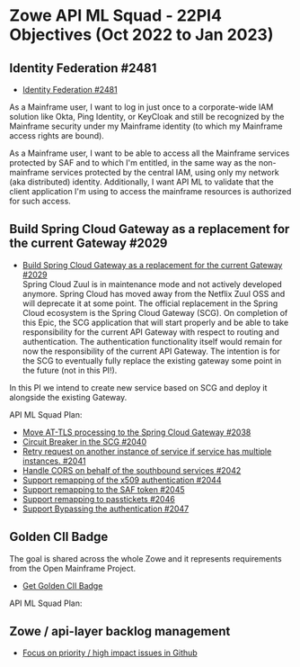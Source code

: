 # Zowe API ML Squad - 22PI4 Objectives (Oct 2022 to Jan 2023)

## Identity Federation #2481

* [Identity Federation #2481](https://github.com/zowe/api-layer/issues/2481)

As a Mainframe user, I want to log in just once to a corporate-wide IAM solution like Okta, Ping Identity, or KeyCloak and still be recognized by the Mainframe security under my Mainframe identity (to which my Mainframe access rights are bound).

As a Mainframe user, I want to be able to access all the Mainframe services protected by SAF and to which I'm entitled, in the same way as the non-mainframe services protected by the central IAM, using only my network (aka distributed) identity. Additionally, I want API ML to validate that the client application I'm using to access the mainframe resources is authorized for such access.

## Build Spring Cloud Gateway as a replacement for the current Gateway #2029

* [Build Spring Cloud Gateway as a replacement for the current Gateway #2029](https://github.com/zowe/api-layer/issues/2029)  
Spring Cloud Zuul is in maintenance mode and not actively developed anymore. Spring Cloud has moved away from the Netflix Zuul OSS and will deprecate it at some point. The official replacement in the Spring Cloud ecosystem is the Spring Cloud Gateway (SCG). On completion of this Epic, the SCG application that will start properly and be able to take responsibility for the current API Gateway with respect to routing and authentication. The authentication functionality itself would remain for now the responsibility of the current API Gateway. The intention is for the SCG to eventually fully replace the existing gateway some point in the future (not in this PI!).  

In this PI we intend to create new service based on SCG and deploy it alongside the existing Gateway. 

API ML Squad Plan:  
- [Move AT-TLS processing to the Spring Cloud Gateway #2038](https://github.com/zowe/api-layer/issues/2038)  
- [Circuit Breaker in the SCG #2040](https://github.com/zowe/api-layer/issues/2040)
- [Retry request on another instance of service if service has multiple instances. #2041](https://github.com/zowe/api-layer/issues/2041)  
- [Handle CORS on behalf of the southbound services #2042](https://github.com/zowe/api-layer/issues/2042)
- [Support remapping of the x509 authentication #2044](https://github.com/zowe/api-layer/issues/2044)
- [Support remapping to the SAF token #2045](https://github.com/zowe/api-layer/issues/2045)
- [Support remapping to passtickets #2046](https://github.com/zowe/api-layer/issues/2046)
- [Support Bypassing the authentication #2047](https://github.com/zowe/api-layer/issues/2047)  


## Golden CII Badge

The goal is shared across the whole Zowe and it represents requirements from the Open Mainframe Project. 

* [Get Golden CII Badge](https://github.com/zowe/community/issues/1279)

API ML Squad Plan:

## Zowe / api-layer backlog management

* [Focus on priority / high impact issues in Github](https://github.com/zowe/api-layer/labels/22PI1)
